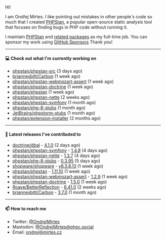 Hi!

I am Ondřej Mirtes. I like pointing out mistakes in other people's code so much that I created [PHPStan](https://phpstan.org/), a popular open-source static analysis tool that focuses on finding bugs in PHP code without running it.

I maintain [PHPStan](https://github.com/phpstan/phpstan) and [related packages](https://github.com/phpstan/) as my full-time job. You can sponsor my work using [GitHub Sponsors](https://github.com/sponsors/ondrejmirtes) Thank you!

---

#### 💻 Check out what I'm currently working on

- [phpstan/phpstan-src](https://github.com/phpstan/phpstan-src) (3 days ago)
- [briannesbitt/Carbon](https://github.com/briannesbitt/Carbon) (1 week ago)
- [phpstan/phpstan-webmozart-assert](https://github.com/phpstan/phpstan-webmozart-assert) (1 week ago)
- [phpstan/phpstan-doctrine](https://github.com/phpstan/phpstan-doctrine) (1 week ago)
- [phpstan/phpstan](https://github.com/phpstan/phpstan) (1 week ago)
- [phpstan/phpstan-nette](https://github.com/phpstan/phpstan-nette) (2 weeks ago)
- [phpstan/phpstan-symfony](https://github.com/phpstan/phpstan-symfony) (1 month ago)
- [phpstan/php-8-stubs](https://github.com/phpstan/php-8-stubs) (1 month ago)
- [JetBrains/phpstorm-stubs](https://github.com/JetBrains/phpstorm-stubs) (1 month ago)
- [phpstan/extension-installer](https://github.com/phpstan/extension-installer) (2 months ago)

---

#### 🔭 Latest releases I've contributed to

- [doctrine/dbal](https://github.com/doctrine/dbal) - [4.1.0](https://github.com/doctrine/dbal/releases/tag/4.1.0) (2 days ago)
- [phpstan/phpstan-symfony](https://github.com/phpstan/phpstan-symfony) - [1.4.8](https://github.com/phpstan/phpstan-symfony/releases/tag/1.4.8) (4 days ago)
- [phpstan/phpstan-nette](https://github.com/phpstan/phpstan-nette) - [1.3.7](https://github.com/phpstan/phpstan-nette/releases/tag/1.3.7) (4 days ago)
- [phpstan/php-8-stubs](https://github.com/phpstan/php-8-stubs) - [0.3.95](https://github.com/phpstan/php-8-stubs/releases/tag/0.3.95) (5 days ago)
- [shopware/shopware](https://github.com/shopware/shopware) - [v6.5.8.13](https://github.com/shopware/shopware/releases/tag/v6.5.8.13) (1 week ago)
- [phpstan/phpstan](https://github.com/phpstan/phpstan) - [1.11.10](https://github.com/phpstan/phpstan/releases/tag/1.11.10) (1 week ago)
- [phpstan/phpstan-webmozart-assert](https://github.com/phpstan/phpstan-webmozart-assert) - [1.2.9](https://github.com/phpstan/phpstan-webmozart-assert/releases/tag/1.2.9) (1 week ago)
- [phpstan/phpstan-doctrine](https://github.com/phpstan/phpstan-doctrine) - [1.5.0](https://github.com/phpstan/phpstan-doctrine/releases/tag/1.5.0) (1 week ago)
- [Roave/BetterReflection](https://github.com/Roave/BetterReflection) - [6.41.0](https://github.com/Roave/BetterReflection/releases/tag/6.41.0) (2 weeks ago)
- [briannesbitt/Carbon](https://github.com/briannesbitt/Carbon) - [3.7.0](https://github.com/briannesbitt/Carbon/releases/tag/3.7.0) (1 month ago)

---

#### 📫 How to reach me

- Twitter: [@OndrejMirtes](https://twitter.com/ondrejmirtes)
- Mastodon: [@OndrejMirtes@phpc.social](https://phpc.social/@OndrejMirtes)
- Email: [ondrej@mirtes.cz](mailto:ondrej@mirtes.cz)
